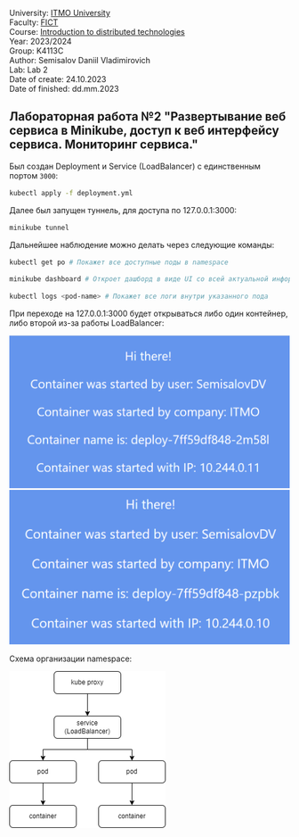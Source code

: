 University: [ITMO University](https://itmo.ru/ru/)\
Faculty: [FICT](https://fict.itmo.ru)\
Course: [Introduction to distributed technologies](https://github.com/itmo-ict-faculty/introduction-to-distributed-technologies)\
Year: 2023/2024\
Group: K4113C\
Author: Semisalov Daniil Vladimirovich\
Lab: Lab 2\
Date of create: 24.10.2023\
Date of finished: dd.mm.2023
## Лабораторная работа №2 "Развертывание веб сервиса в Minikube, доступ к веб интерфейсу сервиса. Мониторинг сервиса."

Был создан Deployment и Service (LoadBalancer) с единственным портом ```3000```:

```bash 
kubectl apply -f deployment.yml
```

Далее был запущен туннель, для доступа по 127.0.0.1:3000:

```bash 
minikube tunnel 
```

Дальнейшее наблюдение можно делать через следующие команды:

```bash 
kubectl get po # Покажет все доступные поды в namespace
```

```bash 
minikube dashboard # Откроет дашборд в виде UI со всей актуальной информации по каждому namespace
```

```bash 
kubectl logs <pod-name> # Покажет все логи внутри указанного пода
```

При переходе на 127.0.0.1:3000 будет открываться либо один контейнер, либо второй из-за работы LoadBalancer:

![Первый контейнер](pic/img.png)
![Второй контейнер](pic/img_1.png)

Схема организации namespace:

![Диаграмма](pic/pic.png)
